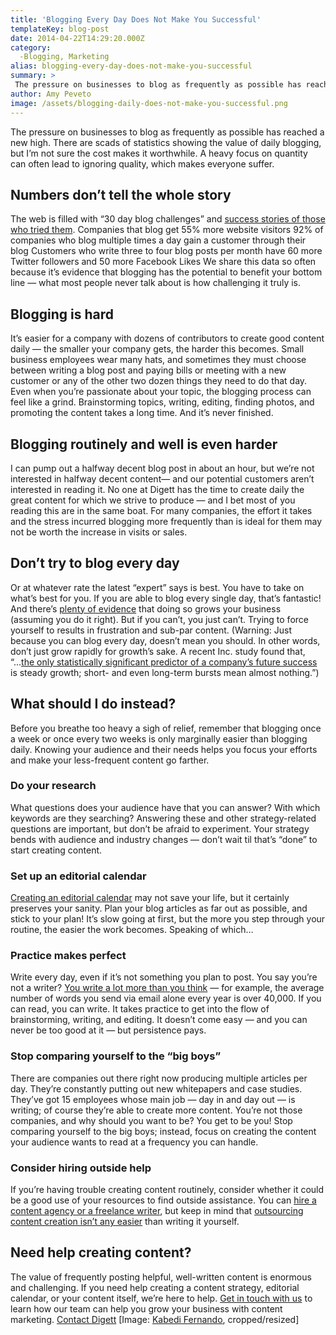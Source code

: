 ```yaml
---
title: 'Blogging Every Day Does Not Make You Successful'
templateKey: blog-post
date: 2014-04-22T14:29:20.000Z
category: 
  -Blogging, Marketing
alias: blogging-every-day-does-not-make-you-successful
summary: > 
 The pressure on businesses to blog as frequently as possible has reached a new high. There are scads of statistics showing the value of daily blogging, but I’m not sure the cost makes it worthwhile. A heavy focus on quantity can often lead to ignoring quality, which makes everyone suffer.
author: Amy Peveto
image: /assets/blogging-daily-does-not-make-you-successful.png
---
```


The pressure on businesses to blog as frequently as possible has reached a new high. There are scads of statistics showing the value of daily blogging, but I’m not sure the cost makes it worthwhile. A heavy focus on quantity can often lead to ignoring quality, which makes everyone suffer.

Numbers don’t tell the whole story
----------------------------------

The web is filled with “30 day blog challenges” and [success stories of those who tried them](http://www.collaborativegrowthnetwork.com/blog/bid/104933/You-Still-Aren-t-Blogging-Everday). Companies that blog get 55% more website visitors 92% of companies who blog multiple times a day gain a customer through their blog Customers who write three to four blog posts per month have 60 more Twitter followers and 50 more Facebook Likes We share this data so often because it’s evidence that blogging has the potential to benefit your bottom line — what most people never talk about is how challenging it truly is.

Blogging is hard
----------------

It’s easier for a company with dozens of contributors to create good content daily — the smaller your company gets, the harder this becomes. Small business employees wear many hats, and sometimes they must choose between writing a blog post and paying bills or meeting with a new customer or any of the other two dozen things they need to do that day. Even when you’re passionate about your topic, the blogging process can feel like a grind. Brainstorming topics, writing, editing, finding photos, and promoting the content takes a long time. And it’s never finished.

Blogging routinely and well is even harder
------------------------------------------

I can pump out a halfway decent blog post in about an hour, but we’re not interested in halfway decent content— and our potential customers aren’t interested in reading it. No one at Digett has the time to create daily the great content for which we strive to produce — and I bet most of you reading this are in the same boat. For many companies, the effort it takes and the stress incurred blogging more frequently than is ideal for them may not be worth the increase in visits or sales.

Don’t try to blog every day
---------------------------

Or at whatever rate the latest “expert” says is best. You have to take on what’s best for you. If you are able to blog every single day, that’s fantastic! And there’s [plenty of evidence](http://www.collaborativegrowthnetwork.com/blog/bid/93636/Yet-Another-Increased-Blogging-Frequency-Correlates-to-Traffic-Growth-Story) that doing so grows your business (assuming you do it right). But if you can’t, you just can’t. Trying to force yourself to results in frustration and sub-par content. (Warning: Just because you can blog every day, doesn’t mean you should. In other words, don’t just grow rapidly for growth’s sake. A recent Inc. study found that, “...[the only statistically significant predictor of a company’s future success](http://www.inc.com/magazine/201403/scott-leibs/sustained-growth-predicts-business-success.html) is steady growth; short- and even long-term bursts mean almost nothing.”)

What should I do instead?
-------------------------

Before you breathe too heavy a sigh of relief, remember that blogging once a week or once every two weeks is only marginally easier than blogging daily. Knowing your audience and their needs helps you focus your efforts and make your less-frequent content go farther.

### Do your research

What questions does your audience have that you can answer? With which keywords are they searching? Answering these and other strategy-related questions are important, but don’t be afraid to experiment. Your strategy bends with audience and industry changes — don’t wait til that’s “done” to start creating content.

### Set up an editorial calendar

[Creating an editorial calendar](/blog/02/23/2011/how-create-editorial-calendar) may not save your life, but it certainly preserves your sanity. Plan your blog articles as far out as possible, and stick to your plan! It’s slow going at first, but the more you step through your routine, the easier the work becomes. Speaking of which…

### Practice makes perfect

Write every day, even if it’s not something you plan to post. You say you’re not a writer? [You write a lot more than you think](http://www.business2community.com/content-marketing/tell-produce-enough-content-0800889#!Eshhd) — for example, the average number of words you send via email alone every year is over 40,000. If you can read, you can write. It takes practice to get into the flow of brainstorming, writing, and editing. It doesn’t come easy — and you can never be too good at it — but persistence pays.

### Stop comparing yourself to the “big boys”

There are companies out there right now producing multiple articles per day. They’re constantly putting out new whitepapers and case studies. They’ve got 15 employees whose main job — day in and day out — is writing; of course they’re able to create more content. You’re not those companies, and why should you want to be? You get to be you! Stop comparing yourself to the big boys; instead, focus on creating the content your audience wants to read at a frequency you can handle.

### Consider hiring outside help

If you’re having trouble creating content routinely, consider whether it could be a good use of your resources to find outside assistance. You can [hire a content agency or a freelance writer](/blog/04/16/2012/creating-content-agency-vs-freelance), but keep in mind that [outsourcing content creation isn’t any easier](/blog/05/14/2013/outsourcing-lazy-marketer-s-secret-success) than writing it yourself.

Need help creating content?
---------------------------

The value of frequently posting helpful, well-written content is enormous and challenging. If you need help creating a content strategy, editorial calendar, or your content itself, we’re here to help. [Get in touch with us](/contact-us) to learn how our team can help you grow your business with content marketing. [Contact Digett](/contact-us) \[Image: [Kabedi Fernando](https://www.flickr.com/photos/95699844@N08/8726061849/in/photolist-ei6mbe-iLutv9-fP2ceD-qWkYd-hvYrSo-bDbR8x-iJZncJ-h8SReM-hsag9u-5tCATs-9Aoswy-hsaKb3-dsGTRC-e88czY-5BR7Zm-7jTxPN-7jTs9f-D6ySN-53FQnF-dsHwPm-9GtLTH-9vYY6M-iDxLiz-5FLCce-aen2HB-aen2HD-aen2HR-aen2HV-aen2J2-pvhae-cbDxiG-8vaY9-8mW8YJ-8N7Whe-9dkV9S-ABCPv-31VHrZ-hhtoCR-xrxJ-exumeh-7NBJV1-hCymmi-dh3UaM-aozpTJ-cHMYjs-cHN5b5-cHMWo7-cHN3eW-cHN4hU-cHN149), cropped/resized\]
